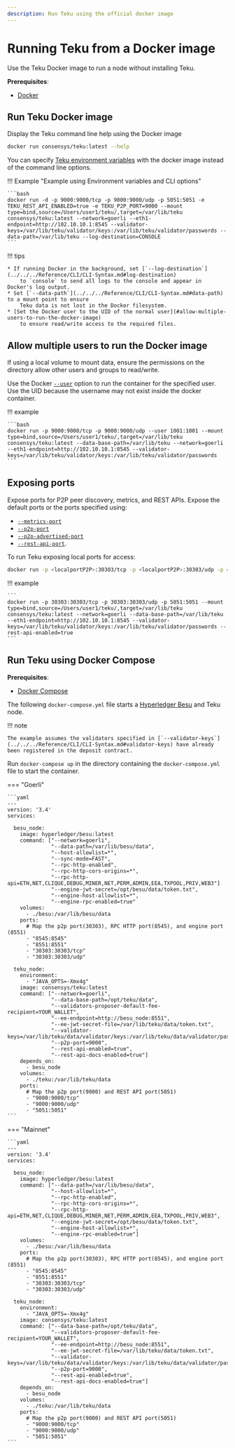 ```yaml
---
description: Run Teku using the official docker image
---
```


# Running Teku from a Docker image

Use the Teku Docker image to run a node without installing Teku.

**Prerequisites**:

* [Docker](https://docs.docker.com/install/)

## Run Teku Docker image

Display the Teku command line help using the Docker image

```bash
docker run consensys/teku:latest --help
```

You can specify
[Teku environment variables](../../../Reference/CLI/CLI-Syntax.md#teku-environment-variables) with the
docker image instead of the command line options.

!!! Example "Example using Environment variables and CLI options"

    ```bash
    docker run -d -p 9000:9000/tcp -p 9000:9000/udp -p 5051:5051 -e TEKU_REST_API_ENABLED=true -e TEKU_P2P_PORT=9000 --mount type=bind,source=/Users/user1/teku/,target=/var/lib/teku consensys/teku:latest --network=goerli --eth1-endpoint=http://102.10.10.1:8545 --validator-keys=/var/lib/teku/validator/keys:/var/lib/teku/validator/passwords --data-path=/var/lib/teku --log-destination=CONSOLE
    ```

!!! tips

    * If running Docker in the background, set [`--log-destination`](../../../Reference/CLI/CLI-Syntax.md#log-destination)
        to `console` to send all logs to the console and appear in Docker's log output.
    * Set [`--data-path`](../../../Reference/CLI/CLI-Syntax.md#data-path) to a mount point to ensure
        Teku data is not lost in the Docker filesystem.
    * [Set the Docker user to the UID of the normal user](#allow-multiple-users-to-run-the-docker-image)
        to ensure read/write access to the required files.

## Allow multiple users to run the Docker image

If using a local volume  to mount data, ensure the permissions on the directory allow other
users and groups to read/write.

Use the Docker [`--user`](https://docs.docker.com/engine/reference/commandline/run/) option to run
the container for the specified user. Use the UID because the username may not exist inside the
docker container.

!!! example

    ```bash
    docker run -p 9000:9000/tcp -p 9000:9000/udp --user 1001:1001 --mount type=bind,source=/Users/user1/teku/,target=/var/lib/teku consensys/teku:latest --data-base-path=/var/lib/teku --network=goerli --eth1-endpoint=http://102.10.10.1:8545 --validator-keys=/var/lib/teku/validator/keys:/var/lib/teku/validator/passwords
    ```

## Exposing ports

Expose ports for P2P peer discovery, metrics, and REST APIs. Expose the default ports or the ports
specified using:

* [`--metrics-port`](../../../Reference/CLI/CLI-Syntax.md#metrics-port)
* [`--p2p-port`](../../../Reference/CLI/CLI-Syntax.md#p2p-port)
* [`--p2p-advertised-port`](../../../Reference/CLI/CLI-Syntax.md#p2p-advertised-port)
* [`--rest-api-port`](../../../Reference/CLI/CLI-Syntax.md#rest-api-port).

To run Teku exposing local ports for access:

```bash
docker run -p <localportP2P>:30303/tcp -p <localportP2P>:30303/udp -p <localportREST>:5051 consensys/teku:latest --network=<NETWORK> --data-base-path=<DATA_DIR> --eth1-endpoint=<URL> --validator-keys=<KEY_DIR>:<PASS_DIR> --rest-api-enabled=true
```

!!! example

    ```
    docker run -p 30303:30303/tcp -p 30303:30303/udp -p 5051:5051 --mount type=bind,source=/Users/user1/teku/,target=/var/lib/teku consensys/teku:latest --network=goerli --data-base-path=/var/lib/teku --eth1-endpoint=http://102.10.10.1:8545 --validator-keys=/var/lib/teku/validator/keys:/var/lib/teku/validator/passwords --rest-api-enabled=true
    ```

## Run Teku using Docker Compose

**Prerequisites**:

* [Docker Compose](https://docs.docker.com/compose/)

The following `docker-compose.yml` file starts a [Hyperledger Besu] and Teku node.

!!! note

    The example assumes the validators specified in [`--validator-keys`](../../../Reference/CLI/CLI-Syntax.md#validator-keys) have already
    been registered in the deposit contract.

Run `docker-compose up` in the directory containing the `docker-compose.yml` file
to start the container.

=== "Goerli"

    ```yaml
    ---
    version: '3.4'
    services:

      besu_node:
        image: hyperledger/besu:latest
        command: ["--network=goerli",
                  "--data-path=/var/lib/besu/data",
                  "--host-allowlist=*",
                  "--sync-mode=FAST",
                  "--rpc-http-enabled",
                  "--rpc-http-cors-origins=*",
                  "--rpc-http-api=ETH,NET,CLIQUE,DEBUG,MINER,NET,PERM,ADMIN,EEA,TXPOOL,PRIV,WEB3"]
                  "--engine-jwt-secret=/opt/besu/data/token.txt",
                  "--engine-host-allowlist=*",
                  "--engine-rpc-enabled=true"
        volumes:
          - ./besu:/var/lib/besu/data
        ports:
          # Map the p2p port(30303), RPC HTTP port(8545), and engine port (8551)
          - "8545:8545"
          - "8551:8551"
          - "30303:30303/tcp"
          - "30303:30303/udp"

      teku_node:
        environment:
          - "JAVA_OPTS=-Xmx4g"
        image: consensys/teku:latest
        command: ["--network=goerli",
                  "--data-base-path=/opt/teku/data",
                  "--validators-proposer-default-fee-recipient=YOUR_WALLET",
                  "--ee-endpoint=http://besu_node:8551",
                  "--ee-jwt-secret-file=/var/lib/teku/data/token.txt",
                  "--validator-keys=/var/lib/teku/data/validator/keys:/var/lib/teku/data/validator/passwords",
                  "--p2p-port=9000",
                  "--rest-api-enabled=true",
                  "--rest-api-docs-enabled=true"]
        depends_on:
          - besu_node
        volumes:
          - ./teku:/var/lib/teku/data
        ports:
          # Map the p2p port(9000) and REST API port(5051)
          - "9000:9000/tcp"
          - "9000:9000/udp"
          - "5051:5051"
    ```

=== "Mainnet"

    ```yaml
    ---
    version: '3.4'
    services:

      besu_node:
        image: hyperledger/besu:latest
        command: ["--data-path=/var/lib/besu/data",
                  "--host-allowlist=*",
                  "--rpc-http-enabled",
                  "--rpc-http-cors-origins=*",
                  "--rpc-http-api=ETH,NET,CLIQUE,DEBUG,MINER,NET,PERM,ADMIN,EEA,TXPOOL,PRIV,WEB3",
                  "--engine-jwt-secret=/opt/besu/data/token.txt",
                  "--engine-host-allowlist=*",
                  "--engine-rpc-enabled=true"]
        volumes:
          - ./besu:/var/lib/besu/data
        ports:
          # Map the p2p port(30303), RPC HTTP port(8545), and engine port (8551)
          - "8545:8545"
          - "8551:8551"
          - "30303:30303/tcp"
          - "30303:30303/udp"

      teku_node:
        environment:
          - "JAVA_OPTS=-Xmx4g"
        image: consensys/teku:latest
        command: ["--data-base-path=/opt/teku/data",
                  "--validators-proposer-default-fee-recipient=YOUR_WALLET",
                  "--ee-endpoint=http://besu_node:8551",
                  "--ee-jwt-secret-file=/var/lib/teku/data/token.txt",
                  "--validator-keys=/var/lib/teku/data/validator/keys:/var/lib/teku/data/validator/passwords",
                  "--p2p-port=9000",
                  "--rest-api-enabled=true",
                  "--rest-api-docs-enabled=true"]
        depends_on:
          - besu_node
        volumes:
          - ./teku:/var/lib/teku/data
        ports:
          # Map the p2p port(9000) and REST API port(5051)
          - "9000:9000/tcp"
          - "9000:9000/udp"
          - "5051:5051"
    ```

<!-- Links -->
[Hyperledger Besu]: https://besu.hyperledger.org/en/stable/
